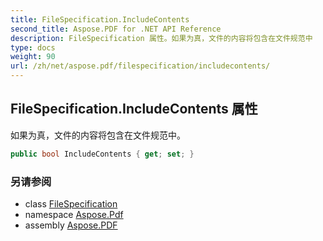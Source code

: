 ```yaml
---
title: FileSpecification.IncludeContents
second_title: Aspose.PDF for .NET API Reference
description: FileSpecification 属性。如果为真，文件的内容将包含在文件规范中
type: docs
weight: 90
url: /zh/net/aspose.pdf/filespecification/includecontents/
---
```

## FileSpecification.IncludeContents 属性

如果为真，文件的内容将包含在文件规范中。

```csharp
public bool IncludeContents { get; set; }
```

### 另请参阅

* class [FileSpecification](../)
* namespace [Aspose.Pdf](../../../aspose.pdf/)
* assembly [Aspose.PDF](../../../)